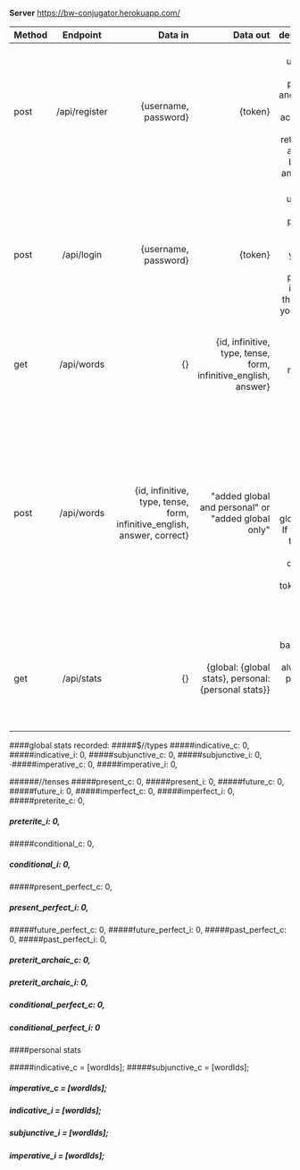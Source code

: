 **Server**
https://bw-conjugator.herokuapp.com/

| Method        | Endpoint      | Data in  | Data out | description|
| ------------- |:-------------:| -----:|  -----:|  -----:|
| post | /api/register |  {username, password} | {token} | pass in a username and password and creates a new account for you and returns you a token to be stored and reused|
| post | /api/login | {username, password} | {token} | pass in a username and password and validates your user exist and password is correct then sends you a token to store
| get  | /api/words | {} | {id, infinitive, type, tense, form, infinitive_english, answer} | pass no data and recieve a new word object to display
| post | /api/words | {id, infinitive, type, tense, form, infinitive_english, answer, correct} | "added global and personal" or "added global only" | pass in object recieved from get call with new key value correct (0,1) to udate global data. If you want to update account data must pass a token in the header (token: token)
| get | /api/stats | {} | {global: {global stats}, personal: {personal stats}} | will pass back global stats always and pass back personal stats if token is recieved.


####global stats recorded:
#####$//types
#####indicative_c: 0,
#####indicative_i: 0,
#####subjunctive_c: 0,
#####subjunctive_i: 0,
⋅#####imperative_c: 0,
#####imperative_i: 0,

######//tenses
#####present_c: 0,
#####present_i: 0,
#####future_c: 0,
#####future_i: 0,
#####imperfect_c: 0,
#####imperfect_i: 0,
#####preterite_c: 0,
##### preterite_i: 0,
#####conditional_c: 0,
##### conditional_i: 0,
#####present_perfect_c: 0,
##### present_perfect_i: 0,
#####future_perfect_c: 0,
#####future_perfect_i: 0,
#####past_perfect_c: 0,
#####past_perfect_i: 0,
##### preterit_archaic_c: 0,
##### preterit_archaic_i: 0,
##### conditional_perfect_c: 0,
#####  conditional_perfect_i: 0

####personal stats

#####indicative_c = [wordIds];
#####subjunctive_c = [wordIds];
#####  imperative_c = [wordIds];
  
#####  indicative_i = [wordIds];
#####  subjunctive_i = [wordIds];
#####  imperative_i = [wordIds];
